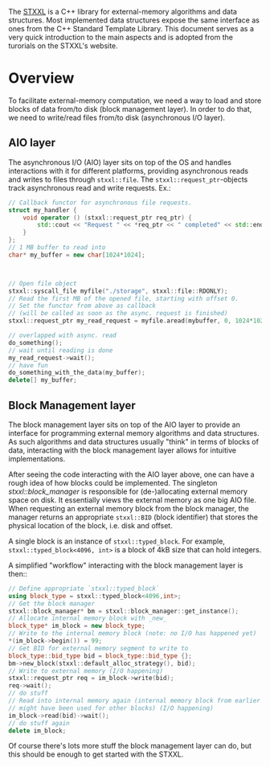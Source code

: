 The [STXXL](https://www.stxxl.org/) is a C++ library for external-memory algorithms and data structures. Most implemented data structures expose the same interface as ones from the C++ Standard Template Library. This document serves as a very quick introduction to the main aspects and is adopted from the turorials on the STXXL's website.

# Overview
To facilitate external-memory computation, we need a way to load and store blocks of data from/to disk (block management layer). In order to do that, we need to write/read files from/to disk (asynchronous I/O layer).

## AIO layer

The asynchronous I/O (AIO) layer sits on top of the OS and handles interactions with it for different platforms, providing asynchronous reads and writes to files through `stxxl::file`.
The `stxxl::request_ptr`-objects track asynchronous read and write requests. Ex.:

```cpp
// Callback functor for asynchronous file requests.
struct my_handler {
    void operator () (stxxl::request_ptr req_ptr) {
        std::cout << "Request " << *req_ptr << " completed" << std::endl;
    }
};
// 1 MB buffer to read into
char* my_buffer = new char[1024*1024];



// Open file object
stxxl::syscall_file myfile("./storage", stxxl::file::RDONLY);
// Read the first MB of the opened file, starting with offset 0.
// Set the functor from above as callback
// (will be called as soon as the async. request is finished)
stxxl::request_ptr my_read_request = myfile.aread(mybuffer, 0, 1024*1024, my_handler());

// overlapped with async. read
do_something();
// wait until reading is done
my_read_request->wait();
// have fun
do_something_with_the_data(my_buffer);
delete[] my_buffer;
```

## Block Management layer

The block management layer sits on top of the AIO layer to provide an interface for programming external memory algorithms and data structures. As such algorithms and data structures usually "think" in terms of blocks of data, interacting with the block management layer allows for intuitive implementations.

After seeing the code interacting with the AIO layer above, one can have a rough idea of how blocks could be implemented. The singleton _stxxl::block\_manager_ is responsible for (de-)allocating external memory space on disk. It essentially views the external memory as one big AIO file. When requesting an external memory block from the block manager, the manager returns an appropriate `stxxl::BID` (block identifier) that stores the physical location of the block, i.e. disk and offset.

A single block is an instance of `stxxl::typed_block`. For example, `stxxl::typed_block<4096, int>` is a block of 4kB size that can hold integers.

A simplified "workflow" interacting with the block management layer is then::
```cpp
// Define appropriate `stxxl::typed_block`
using block_type = stxxl::typed_block<4096,int>;
// Get the block manager
stxxl::block_manager* bm = stxxl::block_manager::get_instance();
// Allocate internal memory block with _new_
block_type* im_block = new block_type;
// Write to the internal memory block (note: no I/O has happened yet)
*(im_block->begin()) = 99;
// Get BID for external memory segment to write to
block_type::bid_type bid = block_type::bid_type {};
bm->new_block(stxxl::default_alloc_strategy(), bid);
// Write to external memory (I/O happening)
stxxl::request_ptr req = im_block->write(bid);
req->wait();
// do stuff
// Read into internal memory again (internal memory block from earlier
// might have been used for other blocks) (I/O happening)
im_block->read(bid)->wait();
// do stuff again
delete im_block;
```

Of course there's lots more stuff the block management layer can do, but this should be enough to get started with the STXXL.
